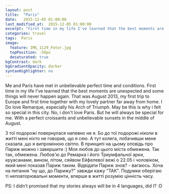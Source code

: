 ```yaml
---
layout: post
title:  "Paris"
date:   2015-12-05 01:00:00
last_modified_at:  2015-12-05 01:00:00
excerpt: "First time in my life I've learned that the best moments are unexpected and some things will never happen again..."
categories: travel
tags:  Paris
image:
  feature: IMG_1129_Fotor.jpg
  topPosition: -50px
  desaturated: true
bgContrast: dark
bgGradientOpacity: darker
syntaxHighlighter: no
---
```


Me and Paris have met in unbelievable perfect time and conditions. First time in my life I've learned that the best moments are unexpected and some things will never happen again. That was August 2013, my first trip to Europe and first time together with my lovely partner far away from home. I Do love Remarque, especially his Arch of Triumph. May be this is why i felt so special in this city. No, i don't love Paris. But he will always be special for me. With a perfect croissants and unbelievable sunsets in the middle of August.


З тої подорожі повернулася напевно не я. Бо до тої подорожі ніколи в житті мені ніхто не говорив, що я сяю. А тут колега, побачивши мене сказала ,що я випромінюю світло. В принципі на цьому оповідь про Париж можно i завершити :)  Моя любов до цього міста обмежена. Так так, обмежена. Любов'ю до Ремарка і його Триумфальної арки, круасанами, вином, літом, сяйвом Ейфелевої вежі о 22.05 і чоловіком, який мені показав Париж таким. Відвідати Париж знов? - вагаюсь. Хоча на питання "ну що, до Парижу?" завжди кажу "ТАК". Подумки оберігаю ті неповторювальні моменти, вперше в житті розумію цінність часу.

PS: I didn’t promised that my stories always will be in 4 languages, did I? :D

<div class="img img--fullContainer img--16xLeading" style="background-image: url(/assets/screenshot.jpg);"></div>
